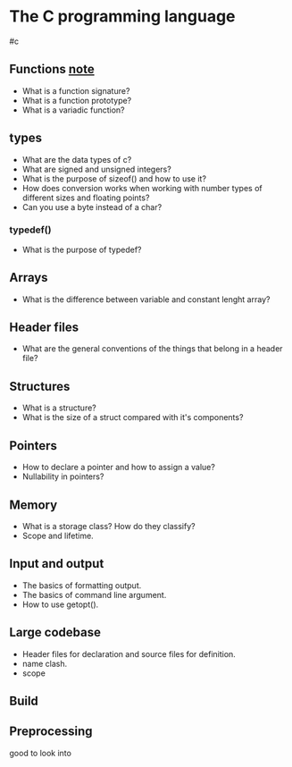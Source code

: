 # The C programming language

#c

## Functions [note](../topics/c/functions.md) 

- What is a function signature?
- What is a function prototype?
- What is a variadic function?

## types 



- What are the data types of c?
- What are signed and unsigned integers?
- What is the purpose of sizeof() and how to use it?
- How does conversion works when working with number types of different sizes
  and floating points?
- Can you use a byte instead of a char?

### typedef()

- What is the purpose of typedef?

## Arrays

- What is the difference between variable and constant lenght array?

## Header files

- What are the general conventions of the things that belong in a header file?

## Structures

- What is a structure? 
- What is the size of a struct compared with it's components?

## Pointers

- How to declare a pointer and how to assign a value?
- Nullability in pointers?

## Memory

- What is a storage class? How do they classify?
- Scope and lifetime.

## Input and output

- The basics of formatting output.
- The basics of command line argument.
- How to use getopt().

## Large codebase

- Header files for declaration and source files for definition.
- name clash.
- scope

## Build



## Preprocessing

good to look into
